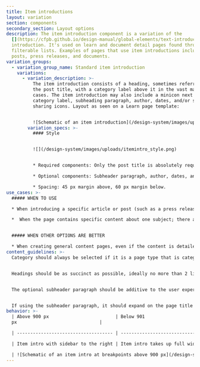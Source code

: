 ```yaml
---
title: Item introductions
layout: variation
section: components
secondary_section: Layout options
description: The item introduction component is a variation of the
  [](https://cfpb.github.io/design-manual/global-elements/text-introductions.html)text
  introduction. It's used on learn and document detail pages found through
  filterable lists. Examples of pages that use item introductions include blog
  posts, press releases, and documents.
variation_groups:
  - variation_group_name: Standard item introduction
    variations:
      - variation_description: >-
          The item introduction consists of a heading, sometimes referred to as
          the post title, with a category label above it in the vast majority of
          cases. The item introduction may also include a minicon next to the
          category label, subheading paragraph, author, dates, and/or social
          sharing icons. Layout as seen on a Learn page template:


          ![Schematic of an item introduction](/design-system/images/uploads/itemintro_intro.png)
        variation_specs: >-
          #### Style 


          ![](/design-system/images/uploads/itemintro_style.png)


          * Required components: Only the post title is absolutely required and the category label should be used in the vast majority of cases. (Category label minicons are optional.)

          * Optional components: Subheader paragraph, author, dates, and social sharing icons.

          * Spacing: 45 px margin above, 60 px margin below.
use_cases: >-
  ##### WHEN TO USE

  * When introducing a specific article or post (such as a press release or blog post) or document or group of documents (such as a report, rule or enforcement action) linked through a filterable list.

  *  When the page contains specific content about one subject; there aren’t any child pages that drill down to anything more specific.


  ##### WHEN OTHER OPTIONS ARE BETTER

  * When creating general content pages, even if the content is detailed or lengthy.
content_guidelines: >-
  Category should always be selected if it is a page type that is categorized.


  Headings should be as succinct as possible, ideally no more than 2 lines at max column width; 80 characters or less.


  The optional subheader paragraph should be additive to the user experience. Most pages currently using this component do not use the subheader element.


  If using the subheader paragraph, it should expand on the page title and help explain why the reader should care. No more than 2 sentences; 50 words.
behavior: >-
  | Above 900 px                         | Below 901
  px                               |

  | ------------------------------------ | ------------------------------------------ |

  | Item intro with sidebar to the right | Item intro takes up full width of viewport |

  | ![Schematic of an item intro at breakpoints above 900 px](/design-system/images/uploads/itemintro_behavior1.png) | ![schematic of an item intro at breakpionts below 901 px](/design-system/images/uploads/itemintro_behavior2.png) |
---
```

